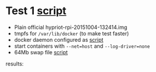 # Test 1 [script](test1.sh)

 - Plain official hypriot-rpi-20151004-132414.img
 - tmpfs for `/var/lib/docker` (to make test faster)
 - docker daemon configured as [script](conf/etc/systemd/system/docker.service.d/custom-daemon-opts.conf)
 - start containers with `--net=host` and `--log-driver=none`
 - 64Mb swap file [script](swap.sh)
  
results:  
